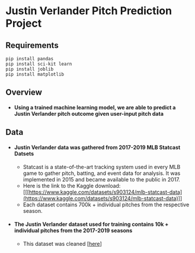 # Justin Verlander Pitch Prediction Project


## Requirements
```
pip install pandas
pip install sci-kit learn
pip install joblib
pip install matplotlib
```
## Overview
- #### Using a trained machine learning model, we are able to predict a Justin Verlander pitch outcome given user-input pitch data

## Data
- #### Justin Verlander data was gathered from 2017-2019 MLB Statcast Datsets
	- Statcast is a state-of-the-art tracking system used in every MLB game to gather pitch, batting, and event data for analysis. It was implemented in 2015 and became available to the public in 2017.
	- Here is the link to the Kaggle download: [[[https://www.kaggle.com/datasets/s903124/mlb-statcast-data](https://www.kaggle.com/datasets/s903124/mlb-statcast-data)]]
	- Each dataset contains 700k + individual pitches from the respective season.
- #### The Justin Verlander dataset used for training contains 10k + individual pitches from the 2017-2019 seasons
	- This dataset was cleaned [[here](/scripts/CleanRawStatcastData)]

